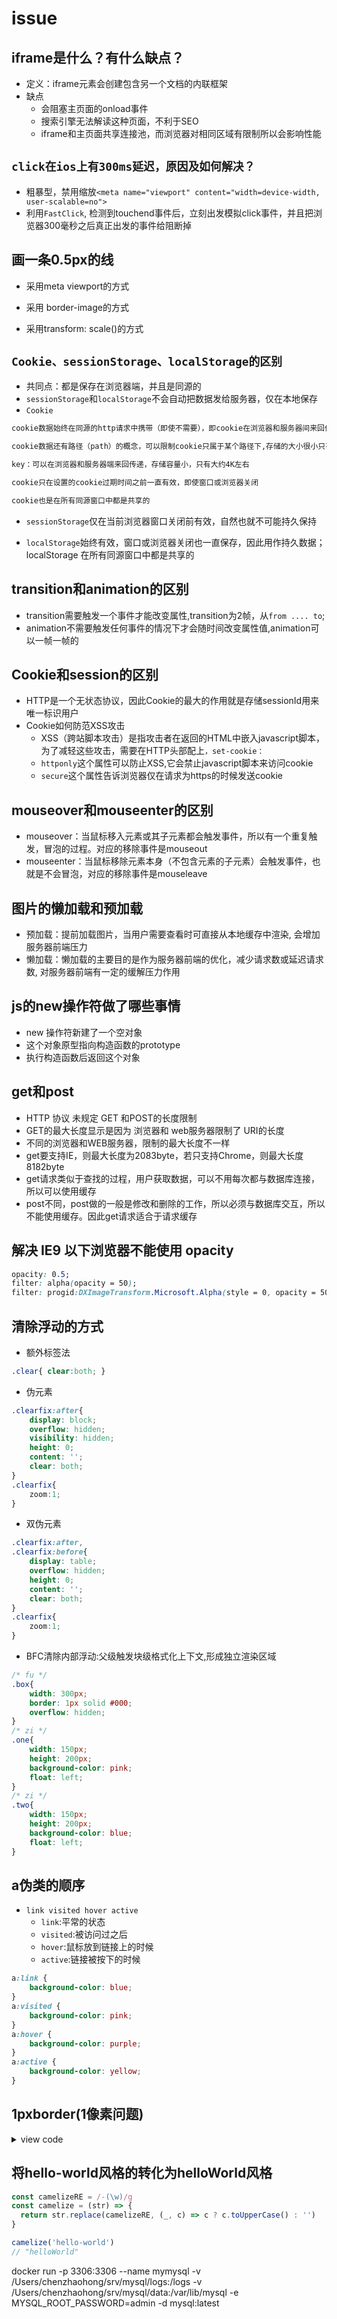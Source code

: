 # issue

## iframe是什么？有什么缺点？

- 定义：iframe元素会创建包含另一个文档的内联框架
- 缺点
  - 会阻塞主页面的onload事件
  - 搜索引擎无法解读这种页面，不利于SEO
  - iframe和主页面共享连接池，而浏览器对相同区域有限制所以会影响性能

## `click在ios上有300ms延迟，原因及如何解决？`

- 粗暴型，禁用缩放`<meta name="viewport" content="width=device-width, user-scalable=no">`
- 利用`FastClick`, 检测到touchend事件后，立刻出发模拟click事件，并且把浏览器300毫秒之后真正出发的事件给阻断掉

## 画一条0.5px的线

- 采用meta viewport的方式

- 采用 border-image的方式

- 采用transform: scale()的方式

## `Cookie、sessionStorage、localStorage的区别`

- 共同点：都是保存在浏览器端，并且是同源的
- `sessionStorage`和`localStorage`不会自动把数据发给服务器，仅在本地保存
- `Cookie`

```bash
cookie数据始终在同源的http请求中携带（即使不需要），即cookie在浏览器和服务器间来回传递

cookie数据还有路径（path）的概念，可以限制cookie只属于某个路径下,存储的大小很小只有4K左右

key：可以在浏览器和服务器端来回传递，存储容量小，只有大约4K左右

cookie只在设置的cookie过期时间之前一直有效，即使窗口或浏览器关闭

cookie也是在所有同源窗口中都是共享的
```

- `sessionStorage`仅在当前浏览器窗口关闭前有效，自然也就不可能持久保持

- `localStorage`始终有效，窗口或浏览器关闭也一直保存，因此用作持久数据；localStorage 在所有同源窗口中都是共享的

## transition和animation的区别

- transition需要触发一个事件才能改变属性,transition为2帧，从`from .... to`;
- animation不需要触发任何事件的情况下才会随时间改变属性值,animation可以一帧一帧的

## Cookie和session的区别

- HTTP是一个无状态协议，因此Cookie的最大的作用就是存储sessionId用来唯一标识用户
- Cookie如何防范XSS攻击
  - XSS（跨站脚本攻击）是指攻击者在返回的HTML中嵌入javascript脚本，为了减轻这些攻击，需要在HTTP头部配上`，set-cookie：`
  - `httponly`这个属性可以防止XSS,它会禁止javascript脚本来访问cookie
  - `secure`这个属性告诉浏览器仅在请求为https的时候发送cookie

## mouseover和mouseenter的区别

- mouseover：当鼠标移入元素或其子元素都会触发事件，所以有一个重复触发，冒泡的过程。对应的移除事件是mouseout
- mouseenter：当鼠标移除元素本身（不包含元素的子元素）会触发事件，也就是不会冒泡，对应的移除事件是mouseleave

## 图片的懒加载和预加载

- 预加载：提前加载图片，当用户需要查看时可直接从本地缓存中渲染, 会增加服务器前端压力
- 懒加载：懒加载的主要目的是作为服务器前端的优化，减少请求数或延迟请求数, 对服务器前端有一定的缓解压力作用

## js的new操作符做了哪些事情

- new 操作符新建了一个空对象
- 这个对象原型指向构造函数的prototype
- 执行构造函数后返回这个对象

## get和post

- HTTP 协议 未规定 GET 和POST的长度限制
- GET的最大长度显示是因为 浏览器和 web服务器限制了 URI的长度
- 不同的浏览器和WEB服务器，限制的最大长度不一样
- get要支持IE，则最大长度为2083byte，若只支持Chrome，则最大长度 8182byte
- get请求类似于查找的过程，用户获取数据，可以不用每次都与数据库连接，所以可以使用缓存
- post不同，post做的一般是修改和删除的工作，所以必须与数据库交互，所以不能使用缓存。因此get请求适合于请求缓存

## 解决 IE9 以下浏览器不能使用 opacity

```css
opacity: 0.5;
filter: alpha(opacity = 50);
filter: progid:DXImageTransform.Microsoft.Alpha(style = 0, opacity = 50);
```

## 清除浮动的方式

- 额外标签法

```css
.clear{ clear:both; }
```

- 伪元素

```css
.clearfix:after{
	display: block;
	overflow: hidden;
	visibility: hidden;
	height: 0;
	content: '';
	clear: both;
}
.clearfix{
	zoom:1;
}
```

- 双伪元素

```css
.clearfix:after,
.clearfix:before{
	display: table;
	overflow: hidden;
	height: 0;
	content: '';
	clear: both;
}
.clearfix{
	zoom:1;
}
```

- BFC清除内部浮动:父级触发块级格式化上下文,形成独立渲染区域

```css
/* fu */
.box{
    width: 300px;
    border: 1px solid #000;
    overflow: hidden;
}
/* zi */
.one{
    width: 150px;
    height: 200px;
    background-color: pink;
    float: left;
}
/* zi */
.two{
    width: 150px;
    height: 200px;
    background-color: blue;
    float: left;
}
```

## a伪类的顺序

- `link visited hover active`
  - `link`:平常的状态
  - `visited`:被访问过之后
  - `hover`:鼠标放到链接上的时候
  - `active`:链接被按下的时候

```css
a:link {
	background-color: blue;
}
a:visited {
	background-color: pink;
}
a:hover {
	background-color: purple;
}
a:active {
	background-color: yellow;
}
```

## 1pxborder(1像素问题)

<details>
<summary>view code</summary>

```html
<style type="text/css">
  body{
    background-color: #dfdfdf;
  }
  .box {
    width: 100px;
    height: 100px;
    text-align: center;
    margin-bottom: 10px;
    background-color: #fff;
  }

  .scale {
    position: relative;
    border: none;
  }

  .scale:after {
    content: '';
    position: absolute;
    top: 0;
    left: 0;
    border: 1px solid #000;
    -webkit-box-sizing: border-box;
    box-sizing: border-box;
    width: 200%;
    height: 200%;
    -webkit-transform: scale(0.5);
    transform: scale(0.5);
    -webkit-transform-origin: left top;
    transform-origin: left top;
  }

  .box-shadow-1px {
    box-shadow: inset 0px -1px 1px -1px #000;
  }

  .scale－single{
    position: relative;
    border: none;
  }

  .scale－single:after {
    content: '';
    position: absolute;
    bottom: 0;
    left: 0;
    background: #000;
    width: 100%;
    height: 1px;
    -webkit-transform: scaleY(0.5);
    transform: scaleY(0.5);
    -webkit-transform-origin: 0 0;
    transform-origin: 0 0;
  }
</style>

<div class="box scale">scale all</div>
<div class="box box-shadow-1px">box shadow</div>
<div class="box scale－single">scale single</div>
```

</details>

## 将hello-world风格的转化为helloWorld风格

```js
const camelizeRE = /-(\w)/g
const camelize = (str) => {
  return str.replace(camelizeRE, (_, c) => c ? c.toUpperCase() : '')
}

camelize('hello-world')
// "helloWorld"
```


docker run -p 3306:3306 --name mymysql -v /Users/chenzhaohong/srv/mysql/logs:/logs -v /Users/chenzhaohong/srv/mysql/data:/var/lib/mysql -e MYSQL_ROOT_PASSWORD=admin -d mysql:latest
